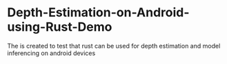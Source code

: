 # Depth-Estimation-on-Android-using-Rust-Demo
The is created to test that rust can be used for depth estimation and model inferencing on android devices
